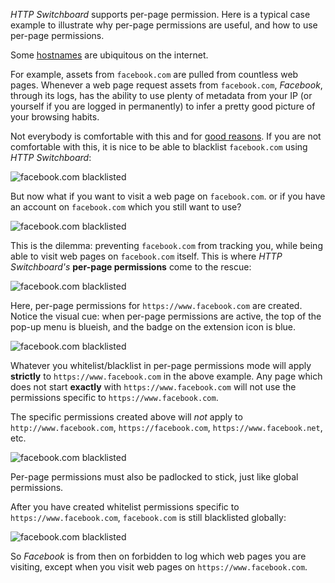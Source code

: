 *HTTP Switchboard* supports per-page permission. Here is a typical case example to illustrate why per-page permissions are useful, and how to use per-page permissions.

Some [hostnames](https://en.wikipedia.org/wiki/Hostname) are ubiquitous on the internet.

For example, assets from `facebook.com` are pulled from countless web pages. Whenever a web page request assets from `facebook.com`, *Facebook*, through its logs, has the ability to use plenty of metadata from your IP (or yourself if you are logged in permanently) to infer a pretty good picture of your browsing habits.

Not everybody is comfortable with this and for [good reasons](https://www.eff.org/deeplinks/2013/04/disconcerting-details-how-facebook-teams-data-brokers-show-you-targeted-ads). If you are not comfortable with this, it is nice to be able to blacklist `facebook.com` using *HTTP Switchboard*:

![`facebook.com` blacklisted](https://raw.github.com/gorhill/httpswitchboard/master/doc/img/per-permission-facebook-1.png)

But now what if you want to visit a web page on `facebook.com`. or if you have an account on `facebook.com` which you still want to use?

![`facebook.com` blacklisted](https://raw.github.com/gorhill/httpswitchboard/master/doc/img/per-permission-facebook-2.png)

This is the dilemma: preventing `facebook.com` from tracking you, while being able to visit web pages on `facebook.com` itself. This is where *HTTP Switchboard's* **per-page permissions** come to the rescue:

![`facebook.com` blacklisted](https://raw.github.com/gorhill/httpswitchboard/master/doc/img/per-permission-facebook-3.png)

Here, per-page permissions for `https://www.facebook.com` are created. Notice the visual cue: when per-page permissions are active, the top of the pop-up menu is blueish, and the badge on the extension icon is blue.

![`facebook.com` blacklisted](https://raw.github.com/gorhill/httpswitchboard/master/doc/img/per-permission-facebook-4.png)

Whatever you whitelist/blacklist in per-page permissions mode will apply **strictly** to `https://www.facebook.com` in the above example. Any page which does not start **exactly** with `https://www.facebook.com` will not use the permissions specific to `https://www.facebook.com`.

The specific permissions created above will *not* apply to `http://www.facebook.com`, `https://facebook.com`, `https://www.facebook.net`, etc.

![`facebook.com` blacklisted](https://raw.github.com/gorhill/httpswitchboard/master/doc/img/per-permission-facebook-5.png)

Per-page permissions must also be padlocked to stick, just like global permissions.

After you have created whitelist permissions specific to `https://www.facebook.com`, `facebook.com` is still blacklisted globally:

![`facebook.com` blacklisted](https://raw.github.com/gorhill/httpswitchboard/master/doc/img/per-permission-facebook-1.png)

So *Facebook* is from then on forbidden to log which web pages you are visiting, except when you visit web pages on `https://www.facebook.com`.